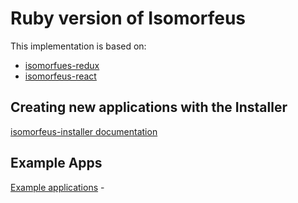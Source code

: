 # Ruby version of Isomorfeus

This implementation is based on:
- [isomorfues-redux](https://github.com/isomorfeus/isomorfeus-redux/tree/master/ruby)
- [isomorfeus-react](https://github.com/isomorfeus/isomorfeus-react/tree/master/ruby)

## Creating new applications with the Installer
[isomorfeus-installer documentation](https://github.com/isomorfeus/isomorfeus-framework/tree/ulysses/ruby/isomorfeus-installer)

## Example Apps
[Example applications](https://github.com/isomorfeus/isomorfeus-framework/tree/ulysses/ruby/example-apps/) -
